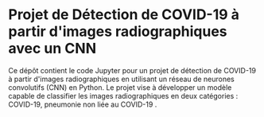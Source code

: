 # Projet de Détection de COVID-19 à partir d'images radiographiques avec un CNN

Ce dépôt contient le code Jupyter pour un projet de détection de COVID-19 à partir d'images radiographiques en utilisant un réseau de neurones convolutifs (CNN) en Python. Le projet vise à développer un modèle capable de classifier les images radiographiques en deux catégories : COVID-19, pneumonie non liée au COVID-19 .

